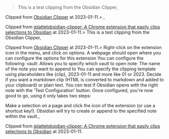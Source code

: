 > This is a test clipping from the Obsidian Clipper,

Clipped from [Obsidian Clipper](chrome-extension://mphkdfmipddgfobjhphabphmpdckgfhb/options.html) at 2023-01-11.> ,

Clipped from [jplattelobsidian-clipper: A Chrome extension that easily clips selections to Obsidian](https://github.com/jplattel/obsidian-clipper) at 2023-01-11.> This is a test clipping from the Obsidian Clipper,

Clipped from [Obsidian Clipper](chrome-extension://mphkdfmipddgfobjhphabphmpdckgfhb/options.html) at 2023-01-11.> Right-click on the extension icon in the menu, and click on options.
A webpage should open where you can configure the options for this extension
You can configure the following:
vault: Allows you to specify which vault to open
note: The name of the note you want to append to
You can specify the clipping template using placeholders like {clip}, 2023-01-11 and more like 01 or 2023.
Decide if you want a markdown clip (HTML is converted to markdown and added to your clipboard) or plain text.
You cen test if Obsidian opens with the right note with the 'Test Configuration' button.
Once configured, you're now good to go, using it only takes two steps:

Make a selection on a page and click the icon of the extension (or use a shortcut key!).
Obsidian will try to create or append to the specified note within the vault.,

Clipped from [jplattelobsidian-clipper: A Chrome extension that easily clips selections to Obsidian](https://github.com/jplattel/obsidian-clipper) at 2023-01-11.